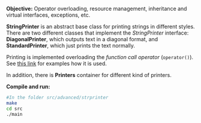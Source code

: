 **Objective:** Operator overloading, resource management, inheritance
and virtual interfaces, exceptions, etc.

**StringPrinter** is an abstract base class for printing strings in different 
styles. There are two different classes that implement the *StringPrinter* 
interface: **DiagonalPrinter**, which outputs text in a diagonal format, and
**StandardPrinter**, which just prints the text normally.

Printing is implemented overloading the *function call operator*
(`operator()`). See [this link] for examples how it is used.

[this link]: http://www.tutorialspoint.com/cplusplus/function_call_operator_overloading.htm

In addition, there is **Printers** container for different kind of printers.


**Compile and run:**
```bash
#In the folder src/advanced/strprinter
make
cd src
./main
```